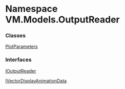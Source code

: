 # <a id="VM_Models_OutputReader"></a> Namespace VM.Models.OutputReader

### Classes

 [PlotParameters](VM.Models.OutputReader.PlotParameters.md)

### Interfaces

 [IOutputReader](VM.Models.OutputReader.IOutputReader.md)

 [IVectorDisplayAnimationData](VM.Models.OutputReader.IVectorDisplayAnimationData.md)

